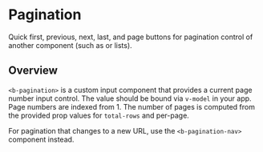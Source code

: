 # Pagination
Quick first, previous, next, last, and page buttons for pagination control of another component (such as <b-table> or lists).

## Overview

```<b-pagination>``` is a custom input component that provides a current page number input control. The value should be bound via ```v-model``` in your app. Page numbers are indexed from 1. The number of pages is computed from the provided prop values for ```total-rows``` and per-page.

For pagination that changes to a new URL, use the ```<b-pagination-nav>``` component instead.